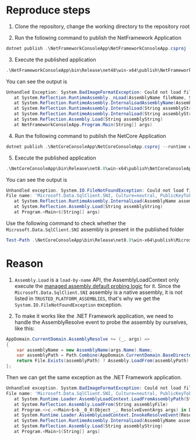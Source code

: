 # Reproduce steps

1. Clone the repository, change the working directory to the repository root

2. Run the following command to publish the NetFramework Application
```powershell
dotnet publish .\NetFrameworkConsoleApp\NetFrameworkConsoleApp.csproj --runtime win-x64 --no-self-contained --configuration Release /p:EnvironmentName=Production
```

3. Execute the published application
```powershell
.\NetFrameworkConsoleApp\bin\Release\net48\win-x64\publish\NetFrameworkConsoleApp.exe
```

You can see the output is
```powershell
Unhandled Exception: System.BadImageFormatException: Could not load file or assembly 'Microsoft.Data.SqlClient.SNI.x64' or one of its dependencies. The module was expected to contain an assembly manifest.
   at System.Reflection.RuntimeAssembly._nLoad(AssemblyName fileName, String codeBase, Evidence assemblySecurity, RuntimeAssembly locationHint, StackCrawlMark& stackMark, IntPtr pPrivHostBinder, Boolean throwOnFileNotFound, Boolean forIntrospection, Boolean suppressSecurityChecks)
   at System.Reflection.RuntimeAssembly.InternalLoadAssemblyName(AssemblyName assemblyRef, Evidence assemblySecurity, RuntimeAssembly reqAssembly, StackCrawlMark& stackMark, IntPtr pPrivHostBinder, Boolean throwOnFileNotFound, Boolean forIntrospection, Boolean suppressSecurityChecks)
   at System.Reflection.RuntimeAssembly.InternalLoad(String assemblyString, Evidence assemblySecurity, StackCrawlMark& stackMark, IntPtr pPrivHostBinder, Boolean forIntrospection)
   at System.Reflection.RuntimeAssembly.InternalLoad(String assemblyString, Evidence assemblySecurity, StackCrawlMark& stackMark, Boolean forIntrospection)
   at System.Reflection.Assembly.Load(String assemblyString)
   at NetFrameworkConsoleApp.Program.Main(String[] args)
```

4. Run the following command to publish the NetCore Application
```powershell
dotnet publish .\NetCoreConsoleApp\NetCoreConsoleApp.csproj --runtime win-x64 --no-self-contained --configuration Release /p:EnvironmentName=Production
```

5. Execute the published application
```powershell
.\NetCoreConsoleApp\bin\Release\net8.0\win-x64\publish\NetCoreConsoleApp.exe
```

You can see the output is
```powershell
Unhandled exception. System.IO.FileNotFoundException: Could not load file or assembly 'Microsoft.Data.SqlClient.SNI, Culture=neutral, PublicKeyToken=null'. The system cannot find the file specified.
File name: 'Microsoft.Data.SqlClient.SNI, Culture=neutral, PublicKeyToken=null'
   at System.Reflection.RuntimeAssembly.InternalLoad(AssemblyName assemblyName, StackCrawlMark& stackMark, AssemblyLoadContext assemblyLoadContext, RuntimeAssembly requestingAssembly, Boolean throwOnFileNotFound)
   at System.Reflection.Assembly.Load(String assemblyString)
   at Program.<Main>$(String[] args)
```

Use the following command to check whether the `Microsoft.Data.SqlClient.SNI` assembly is present in the published folder
```powershell
Test-Path .\NetCoreConsoleApp\bin\Release\net8.0\win-x64\publish\Microsoft.Data.SqlClient.SNI.dll
```

# Reason

1. `Assembly.Load` is a `load-by-name` API, the AssemblyLoadContext only execute the [managed assembly default probing logic](https://learn.microsoft.com/en-us/dotnet/core/dependency-loading/default-probing#managed-assembly-default-probing) for it. Since the `Microsoft.Data.SqlClient.SNI` assembly is a native assembly, it is not listed in `TRUSTED_PLATFORM_ASSEMBLIES`, that's why we get the `System.IO.FileNotFoundException` exception.

2. To make it works like the .NET Framework application, we need to handle the AssemblyResolve event to probe the assembly by ourselves, like this:
```csharp
AppDomain.CurrentDomain.AssemblyResolve += (_, args) =>
{
    var assemblyName = new AssemblyName(args.Name).Name;
    var assemblyPath = Path.Combine(AppDomain.CurrentDomain.BaseDirectory, $"{assemblyName}.dll");
    return File.Exists(assemblyPath) ? Assembly.LoadFrom(assemblyPath) : null;
};
```

Then we can get the same exception as the .NET Framework application.
```powershell
Unhandled exception. System.BadImageFormatException: Could not load file or assembly 'Microsoft.Data.SqlClient.SNI, Culture=neutral, PublicKeyToken=null'. An attempt was made to load a program with an incorrect format.
File name: 'Microsoft.Data.SqlClient.SNI, Culture=neutral, PublicKeyToken=null' ---> System.BadImageFormatException: Bad IL format. The format of the file 'D:\git\oss\reproduce-dotnet-runtime-issue-111597\NetCoreConsoleApp\bin\Release\net8.0\win-x64\publish\Microsoft.Data.SqlClient.SNI.dll' is invalid.
   at System.Runtime.Loader.AssemblyLoadContext.LoadFromAssemblyPath(String assemblyPath)
   at System.Reflection.Assembly.LoadFrom(String assemblyFile)
   at Program.<>c.<<Main>$>b__0_0(Object _, ResolveEventArgs args) in D:\git\oss\reproduce-dotnet-runtime-issue-111597\NetCoreConsoleApp\Program.cs:line 7
   at System.Runtime.Loader.AssemblyLoadContext.InvokeResolveEvent(ResolveEventHandler eventHandler, RuntimeAssembly assembly, String name)
   at System.Reflection.RuntimeAssembly.InternalLoad(AssemblyName assemblyName, StackCrawlMark& stackMark, AssemblyLoadContext assemblyLoadContext, RuntimeAssembly requestingAssembly, Boolean throwOnFileNotFound)
   at System.Reflection.Assembly.Load(String assemblyString)
   at Program.<Main>$(String[] args)
```
